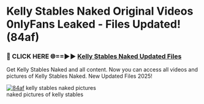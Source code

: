 # Kelly Stables Naked Original Videos 0nlyFans Leaked - Files Updated! (84af)

<h3>🔴 CLICK HERE 🌐==►► <a href="https://tinyurl.com/up5wt9bj" rel="nofollow">Kelly Stables Naked Updated Files</a></h3>

Get Kelly Stables Naked and all content. Now you can access all videos and pictures of Kelly Stables Naked. New Updated Files 2025!

[![84af](https://i.imgur.com/ABiUzMV.gif)](https://tinyurl.com/up5wt9bj)
kelly stables naked pictures<br>
naked pictures of kelly stables